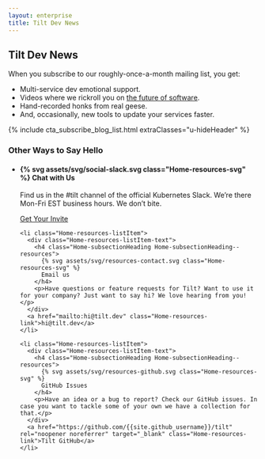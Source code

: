 ```yaml
---
layout: enterprise
title: Tilt Dev News
---
```


<h2 class="Enterprise-heroTitle">Tilt Dev News</h2>
<section class="Enterprise-hero">
  <div class="Enterprise-hero-text">
    <p class="Enterprise-hero-text-subhead">
      When you subscribe to our roughly-once-a-month mailing list, you get:
    </p>
    <div class="Enterprise-hero-text-detail">
      <ul>
        <li>Multi-service dev emotional support.</li>
        <li>Videos where we rickroll you on <a href="https://www.youtube.com/watch?v=WZUjLAeF048">the future of software</a>.</li>
        <li>Hand-recorded honks from real geese.</li>
        <li>And, occasionally, new tools to update your services faster.</li>
      </ul>
    </div>
  </div>
</section>

{% include cta_subscribe_blog_list.html extraClasses="u-hideHeader" %}

<h3 class="Home-sectionHeading">Other Ways to Say Hello</h3>
<section class="Home-resources">
  <ul class="Home-resources-list">
    <li class="Home-resources-listItem">
      <div class="Home-resources-listItem-text">
        <h4 class="Home-subsectionHeading Home-subsectionHeading--resources">
          {% svg assets/svg/social-slack.svg class="Home-resources-svg" %}
          Chat with Us
        </h4>
        <p>Find us in the #tilt channel of the official Kubernetes Slack. We’re there Mon-Fri EST business hours. We don’t bite.</p>
      </div>
      <a href="https://slack.k8s.io/" class="Home-resources-link">Get Your Invite</a>
    </li>
    
    <li class="Home-resources-listItem">
      <div class="Home-resources-listItem-text">
        <h4 class="Home-subsectionHeading Home-subsectionHeading--resources">
          {% svg assets/svg/resources-contact.svg class="Home-resources-svg" %}
          Email us
        </h4>
        <p>Have questions or feature requests for Tilt? Want to use it for your company? Just want to say hi? We love hearing from you!</p>
      </div>
      <a href="mailto:hi@tilt.dev" class="Home-resources-link">hi@tilt.dev</a>
    </li>
    
    <li class="Home-resources-listItem">
      <div class="Home-resources-listItem-text">
        <h4 class="Home-subsectionHeading Home-subsectionHeading--resources">
          {% svg assets/svg/resources-github.svg class="Home-resources-svg" %}
          GitHub Issues
        </h4>
        <p>Have an idea or a bug to report? Check our GitHub issues. In case you want to tackle some of your own we have a collection for that.</p>
      </div>
      <a href="https://github.com/{{site.github_username}}/tilt" rel="noopener noreferrer" target="_blank" class="Home-resources-link">Tilt GitHub</a>
    </li>
  </ul>
</section>



